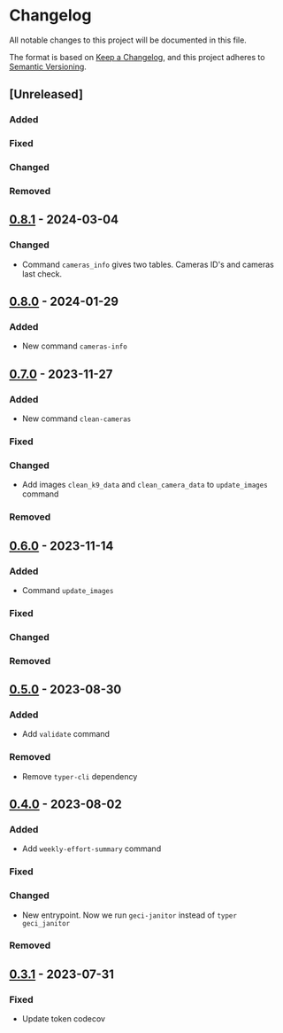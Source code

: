 # Changelog

All notable changes to this project will be documented in this file.

The format is based on [Keep a Changelog](https://keepachangelog.com/en/1.0.0/),
and this project adheres to [Semantic Versioning](https://semver.org/spec/v2.0.0.html).

## [Unreleased]

### Added

### Fixed

### Changed

### Removed

## [0.8.1] - 2024-03-04

### Changed

- Command `cameras_info` gives two tables. Cameras ID's and cameras last check.

## [0.8.0] - 2024-01-29

### Added

- New command `cameras-info`

## [0.7.0] - 2023-11-27

### Added

- New command `clean-cameras`

### Fixed

### Changed

- Add images `clean_k9_data` and `clean_camera_data` to `update_images` command

### Removed

## [0.6.0] - 2023-11-14

### Added

- Command `update_images`

### Fixed

### Changed

### Removed

## [0.5.0] - 2023-08-30

### Added

- Add `validate` command

### Removed

- Remove `typer-cli` dependency

## [0.4.0] - 2023-08-02

### Added

- Add `weekly-effort-summary` command

### Fixed

### Changed

- New entrypoint. Now we run `geci-janitor` instead of `typer geci_janitor`

### Removed

## [0.3.1] - 2023-07-31

### Fixed

- Update token codecov

[0.8.1]: https://github.com/IslasGECI/janitor/compare/v0.8.0...v0.8.1
[0.8.0]: https://github.com/IslasGECI/janitor/compare/v0.7.0...v0.8.0
[0.7.0]: https://github.com/IslasGECI/janitor/compare/v0.6.0...v0.7.0
[0.6.0]: https://github.com/IslasGECI/janitor/compare/v0.5.0...v0.6.0
[0.5.0]: https://github.com/IslasGECI/janitor/compare/v0.4.0...v0.5.0
[0.4.0]: https://github.com/IslasGECI/janitor/compare/v0.3.1...v0.4.0
[0.3.1]: https://github.com/IslasGECI/janitor/compare/v0.3.0...v0.3.1
